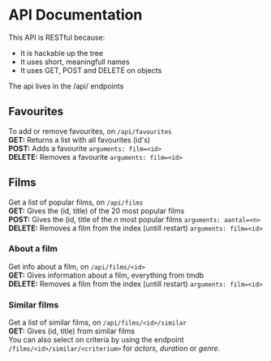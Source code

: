 # API Documentation
This API is RESTful because:
- It is hackable up the tree
- It uses short, meaningfull names
- It uses GET, POST and DELETE on objects

The api lives in the /api/ endpoints

## Favourites
To add or remove favourites, on `/api/favourites`  
**GET:** Returns a list with all favourites (id's)  
**POST:** Adds a favourite `arguments: film=<id>`  
**DELETE:** Removes a favourite `arguments: film=<id>`  

## Films
Get a list of popular films, on `/api/films`  
**GET:** Gives the (id, title) of the 20 most popular films  
**POST:** Gives the (id, title of the *n* most popular films `arguments: aantal=<n>`  
**DELETE:** Removes a film from the index (untill restart) `arguments: film=<id>`  

### About a film
Get info about a film, on `/api/films/<id>`  
**GET:** Gives information about a film, everything from tmdb  
**DELETE:** Removes a film from the index (untill restart) `arguments: film=<id>`  


### Similar films
Get a list of similar films, on `/api/films/<id>/similar`  
**GET:** Gives (id, title) from similar films  
You can also select on criteria by using the endpoint `/films/<id>/similar/<criterium>`
for *actors*, *duration* or *genre*.



